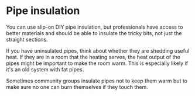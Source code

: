 # Pipe insulation

You can use slip-on DIY pipe insulation, but professionals have access to better materials and should be able to insulate the tricky bits, not just the straight sections.

If you have uninsulated pipes, think about whether they are shedding useful heat.  If they are in a room that the heating serves, the heat output of the pipes might be important to make the room warm.  This is especially likely if it's an old system with fat pipes.

Sometimes community groups insulate pipes not to keep them warm but to make sure no one can burn themselves if they touch them.  


